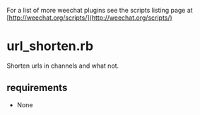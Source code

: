 For a list of more weechat plugins see the scripts listing page at [http://weechat.org/scripts/](http://weechat.org/scripts/)

# url_shorten.rb

Shorten urls in channels and what not.

## requirements

 * None
